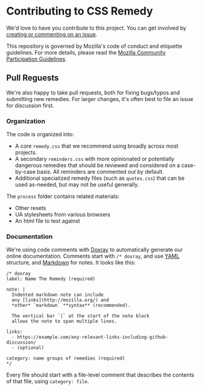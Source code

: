 # Contributing to CSS Remedy

We'd love to have you contribute to this project.
You can get involved by
[creating or commenting on an issue](https://github.com/mozdevs/cssremedy/issues).

This repository is governed by Mozilla's
code of conduct and etiquette guidelines.
For more details, please read the
[Mozilla Community Participation Guidelines](https://www.mozilla.org/en-US/about/governance/policies/participation/).

## Pull Reguests

We're also happy to take pull requests,
both for fixing bugs/typos
and submitting new remedies.
For larger changes,
it's often best to file an issue for discussion first.

### Organization

The code is organized into:

- A core `remedy.css`
  that we recommend using broadly across most projects.
- A secondary `reminders.css`
  with more opinionated or potentially dangerous remedies
  that should be reviewed and considered on a case-by-case basis.
  All reminders are commented out by default.
- Additional specialized remedy files
  (such as `quotes.css`) that can be used as-needed,
  but may not be useful generally.

The `process` folder contains related materials:

- Other resets
- UA stylesheets from various browsers
- An html file to test against

### Documentation

We're using code comments with
[Doxray](https://github.com/himedlooff/doxray)
to automatically generate our online documentation.
Comments start with `/* doxray`,
and use [YAML](https://learnxinyminutes.com/docs/yaml/) structure,
and [Markdown](https://commonmark.org/help/)
for notes.
It looks like this:

```
/* doxray
label: Name The Remedy (required)

note: |
  Indented markdown note can include
  any [links](http://mozilla.org/) and
  *other* `markdown` **syntax** (recommended).

  The vertical bar `|` at the start of the note block
  allows the note to span multiple lines.

links:
  - https://example.com/any-relevant-links-including-github-discussion/
  - (optional)

category: name groups of remedies (required)
*/
```

Every file should start with a file-level
comment that describes the contents of that file,
using `category: file`.
